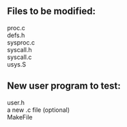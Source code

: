 ## Files to be modified:
proc.c \
defs.h \
sysproc.c\
syscall.h\
syscall.c\
usys.S

## New user program to test:
user.h \
a new .c file (optional)\
MakeFile
